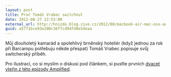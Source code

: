 ```yaml
---
layout: post
title: Proč Tomáš Vrabec switchnul
date: 2012-08-27 22:53:00
external_url: http://hnizdo.blog.zive.cz/2012/08/macbook-air-mac-osx-aneb-proc-jsem-presel/
guid: a5771bce93e200c36f7cd9dfd0e5deaa
---
```


Můj dlouholetý kamarád a spolehlivý brněnský hoteliér (když jednou za rok při Barcampu potřebuju někde přespat) Tomáš Vrabec popisuje svůj switcherský příběh.

Pro ilustraci, co si myslím o diskusi pod článkem, si pusťte prvních [dvacet vteřin z této epizody Amplified](http://5by5.tv/amplified/20).
